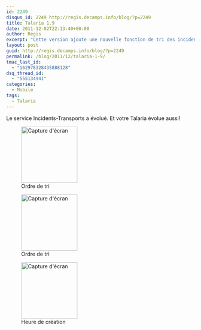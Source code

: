 ```yaml
---
id: 2249
disqus_id: 2249 http://regis.decamps.info/blog/?p=2249
title: Talaria 1.9
date: 2011-12-02T22:13:40+00:00
author: Régis
excerpt: "Cette version ajoute une nouvelle fonction de tri des incidents. L'heure de création des incidents est maintenant affichée."
layout: post
guid: http://regis.decamps.info/blog/?p=2249
permalink: /blog/2011/12/talaria-1-9/
tmac_last_id:
  - "162978328435888128"
dsq_thread_id:
  - "555134941"
categories:
  - Mobile
tags:
  - Talaria
---
```

Le service Incidents-Transports a évolué. Et votre Talaria évolue aussi!

<div id='gallery-10' class='gallery galleryid-2249 gallery-columns-3 gallery-size-thumbnail'>
  <figure class='gallery-item'> 
  
  <div class='gallery-icon portrait'>
    <a href='http://regis.decamps.info/blog/2011/12/talaria-1-9/device1-5/'><img width="150" height="150" src="http://regis.decamps.info/blog/wp-content/uploads/2011/12/device1-150x150.png" class="attachment-thumbnail size-thumbnail" alt="Capture d&#039;écran" aria-describedby="gallery-10-2250" /></a>
  </div><figcaption class='wp-caption-text gallery-caption' id='gallery-10-2250'> Ordre de tri </figcaption></figure><figure class='gallery-item'> 
  
  <div class='gallery-icon portrait'>
    <a href='http://regis.decamps.info/blog/2011/12/talaria-1-9/device-16/'><img width="150" height="150" src="http://regis.decamps.info/blog/wp-content/uploads/2011/12/device-150x150.png" class="attachment-thumbnail size-thumbnail" alt="Capture d&#039;écran" aria-describedby="gallery-10-2252" /></a>
  </div><figcaption class='wp-caption-text gallery-caption' id='gallery-10-2252'> Ordre de tri </figcaption></figure><figure class='gallery-item'> 
  
  <div class='gallery-icon portrait'>
    <a href='http://regis.decamps.info/blog/2011/12/talaria-1-9/device2-6/'><img width="150" height="150" src="http://regis.decamps.info/blog/wp-content/uploads/2011/12/device2-150x150.png" class="attachment-thumbnail size-thumbnail" alt="Capture d&#039;écran" aria-describedby="gallery-10-2254" /></a>
  </div><figcaption class='wp-caption-text gallery-caption' id='gallery-10-2254'> Heure de création </figcaption></figure>
</div>
